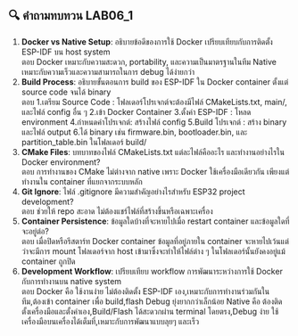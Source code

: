 ## 🔍 คำถามทบทวน LAB06_1

1. **Docker vs Native Setup**: อธิบายข้อดีของการใช้ Docker เปรียบเทียบกับการติดตั้ง ESP-IDF บน host system <br>
ตอบ Docker เหมาะกับความสะดวก, portability, และความเป็นมาตรฐานในทีม Native เหมาะกับความเร็วและความสามารถในการ debug ได้ง่ายกว่า
2. **Build Process**: อธิบายขั้นตอนการ build ของ ESP-IDF ใน Docker container ตั้งแต่ source code จนได้ binary<br>
ตอบ 1.เตรียม Source Code : โฟลเดอร์โปรเจกต์จะต้องมีไฟล์ CMakeLists.txt, main/, และไฟล์ config อื่น ๆ 2.เข้า Docker Container 3.ตั้งค่า ESP-IDF : โหลด environment 4.กำหนดค่าโปรเจกต์: สร้างไฟล์ config 5.Build โปรเจกต์ : สร้าง binary และไฟล์ output 6.ได้ binary เช่น firmware.bin, bootloader.bin, และ partition_table.bin ในโฟลเดอร์ build/
3. **CMake Files**: บทบาทของไฟล์ CMakeLists.txt แต่ละไฟล์คืออะไร และทำงานอย่างไรใน Docker environment?<br>
ตอบ การทำงานของ CMake ไม่ต่างจาก native เพราะ Docker ใช้เครื่องมือเดียวกัน เพียงแต่ทำงานใน container ที่แยกจากระบบหลัก
4. **Git Ignore**: ไฟล์ .gitignore มีความสำคัญอย่างไรสำหรับ ESP32 project development?<br>
ตอบ ช่วยให้ repo สะอาด ไม่ต้องแชร์ไฟล์ที่สร้างขึ้นหรือเฉพาะเครื่อง
5. **Container Persistence**: ข้อมูลใดบ้างที่จะหายไปเมื่อ restart container และข้อมูลใดที่จะอยู่ต่อ?<br>
ตอบ เมื่อปิดหรือรีสตาร์ท Docker container ข้อมูลที่อยู่ภายใน container จะหายไปเว้นแต่ว่าจะมีการ mount โฟลเดอร์จาก host เข้ามาซึ่งจะทำให้ไฟล์ต่าง ๆ ในโฟลเดอร์นั้นยังคงอยู่แม้ container ถูกปิด
6. **Development Workflow**: เปรียบเทียบ workflow การพัฒนาระหว่างการใช้ Docker กับการทำงานบน native system<br>
ตอบ Docker คือ ใช้งานง่าย ไม่ต้องติดตั้ง ESP-IDF เอง,เหมาะกับการทำงานร่วมกันในทีม,ต้องเข้า container เพื่อ build,flash Debug ยุ่งยากกว่าเล็กน้อย
Native คือ ต้องติดตั้งเครื่องมือและตั้งค่าเอง,Build/Flash ได้สะดวกผ่าน terminal โดยตรง,Debug ง่าย ใช้เครื่องมือบนเครื่องได้เต็มที่,เหมาะกับการพัฒนาแบบลุยๆ และเร็ว

